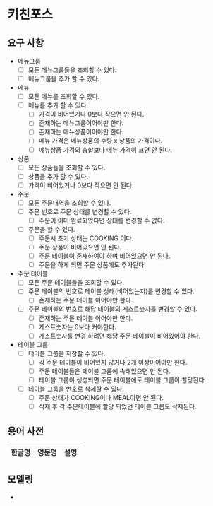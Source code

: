 # 키친포스

## 요구 사항

- 메뉴그룹
    - [ ] 모든 메뉴그룹들을 조회할 수 있다.
    - [ ] 메뉴그룹을 추가 할 수 있다.
- 메뉴
    - [ ] 모든 메뉴를 조회할 수 있다.
    - [ ] 메뉴를 추가 할 수 있다.
        - [ ] 가격이 비어있거나 0보다 작으면 안 된다.
        - [ ] 존재하는 메뉴그룹이어야만 한다.
        - [ ] 존재하는 메뉴상품이어야만 한다.
        - [ ] 메뉴 가격은 메뉴상품의 수량 x 상품의 가격이다.
        - [ ] 메뉴상품 가격의 총합보다 메뉴 가격이 크면 안 된다.
- 상품
    - [ ] 모든 상품들을 조회할 수 있다.
    - [ ] 상품을 추가 할 수 있다.
    - [ ] 가격이 비어있거나 0보다 작으면 안 된다.
- 주문
    - [ ] 모든 주문내역을 조회할 수 있다.
    - [ ] 주문 번호로 주문 상태를 변경할 수 있다.
        - [ ] 주문이 이미 완료되었다면 상태를 변경할 수 없다.
    - [ ] 주문을 할 수 있다.
        - [ ] 주문시 초기 상태는 COOKING 이다.
        - [ ] 주문 상품이 비어있으면 안 된다.
        - [ ] 주문 테이블이 존재하여야 하며 비어있으면 안 된다.
        - [ ] 주문을 하게 되면 주문 상품에도 추가된다.
- 주문 테이블
    - [ ] 모든 주문 테이블들을 조회할 수 있다.
    - [ ] 주문 테이블의 번호로 테이블 상태(비어있는지)를 변경할 수 있다.
        - [ ] 존재하는 주문 테이블 이어야만 한다.
    - [ ] 주문 테이블의 번호로 해당 테이블의 게스트숫자를 변경할 수 있다.
        - [ ] 존재하는 주문 테이블 이어야만 한다.
        - [ ] 게스트숫자는 0보다 커야한다.
        - [ ] 게스트숫자를 변경 하려면 해당 주문 테이블이 비어있어야 한다.
- 테이블 그룹
    - [ ] 테이블 그룹을 저장할 수 있다.
        - [ ] 각 주문 테이블이 비어있지 않거나 2개 이상이어야만 한다.
        - [ ] 주문 테이블들은 테이블 그룹에 속해있으면 안 된다.
        - [ ] 테이블 그룹이 생성되면 주문 테이블에도 테이블 그룹이 할당된다.
    - [ ] 테이블 그룹을 번호로 삭제할 수 있다.
        - [ ] 주문 상태가 COOKING이나 MEAL이면 안 된다.
        - [ ] 삭제 후 각 주문테이블에 할당 되었던 테이블 그룹도 삭제된다.
            
## 용어 사전

| 한글명 | 영문명 | 설명 |
| --- | --- | --- |

## 모델링

- 
